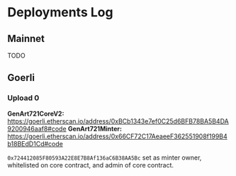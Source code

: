 # Deployments Log

## Mainnet

TODO

## Goerli

### Upload 0

**GenArt721CoreV2:** https://goerli.etherscan.io/address/0xBCb1343e7ef0C25d6BFB78BA5B4DA9200946aaf8#code
**GenArt721Minter:** https://goerli.etherscan.io/address/0x66CF72C17AeaeeF362551908f199B4b18BEdD1Cd#code

`0x724412085F80593A22E8E7B8Af136aC6B38AA5Bc` set as minter owner, whitelisted on core contract, and admin of core contract.
